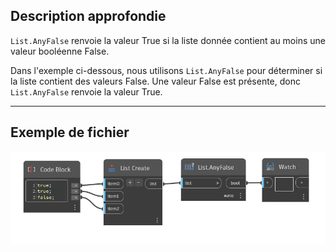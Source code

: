 ## Description approfondie
`List.AnyFalse` renvoie la valeur True si la liste donnée contient au moins une valeur booléenne False.

Dans l'exemple ci-dessous, nous utilisons `List.AnyFalse` pour déterminer si la liste contient des valeurs False. Une valeur False est présente, donc `List.AnyFalse` renvoie la valeur True.
___
## Exemple de fichier

![List.AnyFalse](./DSCore.List.AnyFalse_img.jpg)
